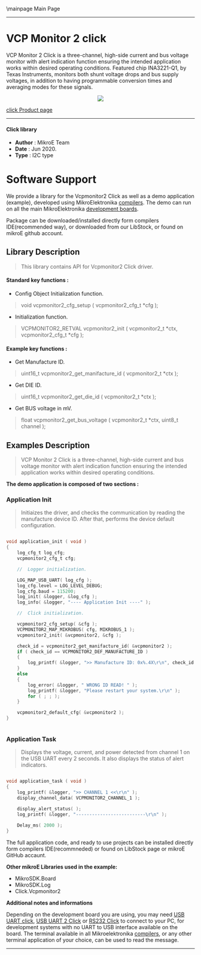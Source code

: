 \mainpage Main Page
 
---
# VCP Monitor 2 click

VCP Monitor 2 Click is a three-channel, high-side current and bus voltage monitor with alert indication function ensuring the intended application works within desired operating conditions. Featured chip INA3221-Q1, by Texas Instruments, monitors both shunt voltage drops and bus supply voltages, in addition to having programmable conversion times and averaging modes for these signals.

<p align="center">
  <img src="https://download.mikroe.com/images/click_for_ide/vcpmonitor2_click.png">
</p>

[click Product page](https://www.mikroe.com/vcp-monitor-2-click)

---


#### Click library 

- **Author**        : MikroE Team
- **Date**          : Jun 2020.
- **Type**          : I2C type


# Software Support

We provide a library for the Vcpmonitor2 Click 
as well as a demo application (example), developed using MikroElektronika 
[compilers](https://shop.mikroe.com/compilers). 
The demo can run on all the main MikroElektronika [development boards](https://shop.mikroe.com/development-boards).

Package can be downloaded/installed directly form compilers IDE(recommended way), or downloaded from our LibStock, or found on mikroE github account. 

## Library Description

> This library contains API for Vcpmonitor2 Click driver.

#### Standard key functions :

- Config Object Initialization function.
> void vcpmonitor2_cfg_setup ( vcpmonitor2_cfg_t *cfg ); 
 
- Initialization function.
> VCPMONITOR2_RETVAL vcpmonitor2_init ( vcpmonitor2_t *ctx, vcpmonitor2_cfg_t *cfg );

#### Example key functions :

- Get Manufacture ID.
> uint16_t vcpmonitor2_get_manifacture_id ( vcpmonitor2_t *ctx );
 
- Get DIE ID.
> uint16_t vcpmonitor2_get_die_id ( vcpmonitor2_t *ctx );

- Get BUS voltage in mV.
> float vcpmonitor2_get_bus_voltage ( vcpmonitor2_t *ctx, uint8_t channel );

## Examples Description

> VCP Monitor 2 Click is a three-channel, high-side current and bus voltage monitor with alert indication 
> function ensuring the intended application works within desired operating conditions.

**The demo application is composed of two sections :**

### Application Init 

> Initiaizes the driver, and checks the communication by reading the manufacture device ID. After that, performs the device default configuration.

```c

void application_init ( void )
{
    log_cfg_t log_cfg;
    vcpmonitor2_cfg_t cfg;

    //  Logger initialization.

    LOG_MAP_USB_UART( log_cfg );
    log_cfg.level = LOG_LEVEL_DEBUG;
    log_cfg.baud = 115200;
    log_init( &logger, &log_cfg );
    log_info( &logger, "---- Application Init ----" );

    //  Click initialization.

    vcpmonitor2_cfg_setup( &cfg );
    VCPMONITOR2_MAP_MIKROBUS( cfg, MIKROBUS_1 );
    vcpmonitor2_init( &vcpmonitor2, &cfg );

    check_id = vcpmonitor2_get_manifacture_id( &vcpmonitor2 );
    if ( check_id == VCPMONITOR2_DEF_MANUFACTURE_ID )
    {
        log_printf( &logger, ">> Manufacture ID: 0x%.4X\r\n", check_id );
    }
    else
    {
        log_error( &logger, " WRONG ID READ! " );
        log_printf( &logger, "Please restart your system.\r\n" );
        for ( ; ; );
    }

    vcpmonitor2_default_cfg( &vcpmonitor2 );
}
  
```

### Application Task

> Displays the voltage, current, and power detected from channel 1 on the USB UART every 2 seconds. It also displays the status of alert indicators.

```c

void application_task ( void )
{
    log_printf( &logger, ">> CHANNEL 1 <<\r\n" );
    display_channel_data( VCPMONITOR2_CHANNEL_1 );

    display_alert_status( );
    log_printf( &logger, "--------------------------\r\n" );
    
    Delay_ms( 2000 );
}  

```

The full application code, and ready to use projects can be  installed directly form compilers IDE(recommneded) or found on LibStock page or mikroE GitHub accaunt.

**Other mikroE Libraries used in the example:** 

- MikroSDK.Board
- MikroSDK.Log
- Click.Vcpmonitor2

**Additional notes and informations**

Depending on the development board you are using, you may need 
[USB UART click](https://shop.mikroe.com/usb-uart-click), 
[USB UART 2 Click](https://shop.mikroe.com/usb-uart-2-click) or 
[RS232 Click](https://shop.mikroe.com/rs232-click) to connect to your PC, for 
development systems with no UART to USB interface available on the board. The 
terminal available in all Mikroelektronika 
[compilers](https://shop.mikroe.com/compilers), or any other terminal application 
of your choice, can be used to read the message.



---
